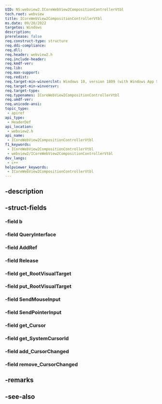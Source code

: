 ```yaml
---
UID: NS:webview2.ICoreWebView2CompositionControllerVtbl
tech.root: webview
title: ICoreWebView2CompositionControllerVtbl
ms.date: 09/20/2022
targetos: Windows
description: 
prerelease: false
req.construct-type: structure
req.ddi-compliance: 
req.dll: 
req.header: webview2.h
req.include-header: 
req.kmdf-ver: 
req.lib: 
req.max-support: 
req.redist: 
req.target-min-winverclnt: Windows 10, version 1809 (with Windows App SDK 1.1 or later)
req.target-min-winversvr: 
req.target-type: 
req.typenames: ICoreWebView2CompositionControllerVtbl
req.umdf-ver: 
req.unicode-ansi: 
topic_type:
 - apiref
api_type:
 - HeaderDef
api_location:
 - webview2.h
api_name:
 - ICoreWebView2CompositionControllerVtbl
f1_keywords:
 - ICoreWebView2CompositionControllerVtbl
 - webview2/ICoreWebView2CompositionControllerVtbl
dev_langs:
 - c++
helpviewer_keywords:
 - ICoreWebView2CompositionControllerVtbl
---
```


## -description

## -struct-fields

### -field b

### -field QueryInterface

### -field AddRef

### -field Release

### -field get_RootVisualTarget

### -field put_RootVisualTarget

### -field SendMouseInput

### -field SendPointerInput

### -field get_Cursor

### -field get_SystemCursorId

### -field add_CursorChanged

### -field remove_CursorChanged

## -remarks

## -see-also

